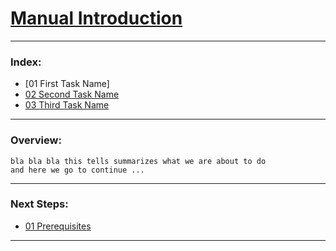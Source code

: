 # [Manual Introduction](../manual/)

--------------------------------------------------------------------------------
### Index:
  + [01 First Task Name]
  + [02 Second Task Name]
  + [03 Third Task Name]
--------------------------------------------------------------------------------
### Overview:
```
bla bla bla this tells summarizes what we are about to do
and here we go to continue ...
```
---------------------------------------------------------------------------------
### Next Steps:
  + [01 Prerequisites]
--------------------------------------------------------------------------------
[01 Prerequisites]:../manual/01_Prerequisites.md
[02 Second Task Name]:/manual/02_SecondTaskName.md
[03 Third Task Name]:/manual/03_ThirdTaskName.md


